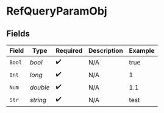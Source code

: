 # RefQueryParamObj


## Fields

| Field              | Type               | Required           | Description        | Example            |
| ------------------ | ------------------ | ------------------ | ------------------ | ------------------ |
| `Bool`             | *bool*             | :heavy_check_mark: | N/A                | true               |
| `Int`              | *long*             | :heavy_check_mark: | N/A                | 1                  |
| `Num`              | *double*           | :heavy_check_mark: | N/A                | 1.1                |
| `Str`              | *string*           | :heavy_check_mark: | N/A                | test               |